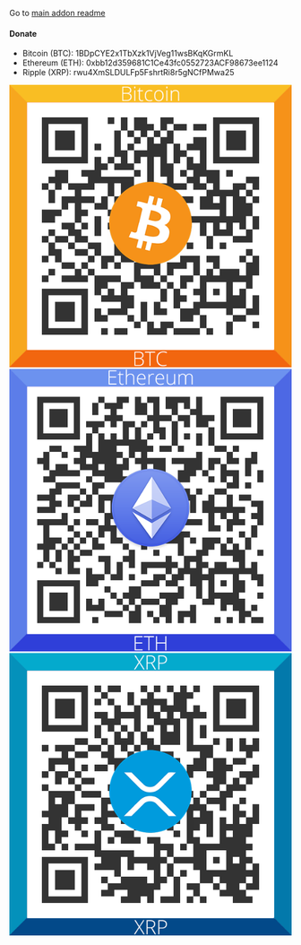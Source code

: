 Go to [main addon readme](plugin.video.com.pornky/readme.md)

#### Donate

- Bitcoin (BTC): 1BDpCYE2x1TbXzk1VjVeg11wsBKqKGrmKL
- Ethereum (ETH): 0xbb12d359681C1Ce43fc0552723ACF98673ee1124
- Ripple (XRP): rwu4XmSLDULFp5FshrtRi8r5gNCfPMwa25

![BTC: 1BDpCYE2x1TbXzk1VjVeg11wsBKqKGrmKL](plugin.video.com.pornky/resources/donate/Bitcoin_QR.png)
![ETH: 0xbb12d359681C1Ce43fc0552723ACF98673ee1124](plugin.video.com.pornky/resources/donate/Ethereum_QR.png)
![XRP: rwu4XmSLDULFp5FshrtRi8r5gNCfPMwa25](plugin.video.com.pornky/resources/donate/XRP_QR.png)
